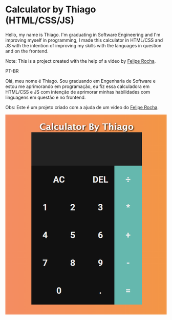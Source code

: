 # Calculator by Thiago (HTML/CSS/JS)

Hello, my name is Thiago. I'm graduating in Software Engineering and I'm improving myself in programming, I made this calculator in HTML/CSS and JS with the intention of improving my skills with the languages in question and on the frontend.

Note: This is a project created with the help of a video by <a href="https://www.youtube.com/c/dicasparadevs">Felipe Rocha</a>.

PT-BR

Olá, meu nome é Thiago. Sou graduando em Engenharia de Software e estou me aprimorando em programação, eu fiz essa calculadora em HTML/CSS e JS com intenção de aprimorar minhas habilidades com linguagens em questão e no frontend.

Obs: Este é um projeto criado com a ajuda de um vídeo do <a href="https://www.youtube.com/c/dicasparadevs">Felipe Rocha</a>.


<img src="https://raw.githubusercontent.com/losanthiago/calculator/master/exemple.png?token=GHSAT0AAAAAABYRL5LXLP5PCFBLVOQ2LNTYYY7H4ZA" alt="exemple">